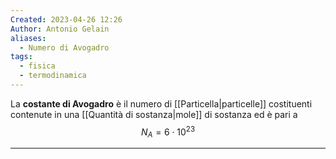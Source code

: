 ```yaml
---
Created: 2023-04-26 12:26
Author: Antonio Gelain
aliases:
  - Numero di Avogadro
tags:
  - fisica
  - termodinamica
---
```


La **costante di Avogadro** è il numero di [[Particella|particelle]] costituenti contenute in una [[Quantità di sostanza|mole]] di sostanza ed è pari a
$$N_{A} = 6 \cdot 10^{23}$$

---

